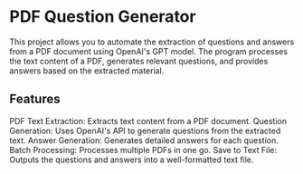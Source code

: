 # PDF Question Generator
This project allows you to automate the extraction of questions and answers from a PDF document using OpenAI's GPT model. The program processes the text content of a PDF, generates relevant questions, and provides answers based on the extracted material.
## Features
PDF Text Extraction: Extracts text content from a PDF document.
Question Generation: Uses OpenAI's API to generate questions from the extracted text.
Answer Generation: Generates detailed answers for each question.
Batch Processing: Processes multiple PDFs in one go.
Save to Text File: Outputs the questions and answers into a well-formatted text file.
